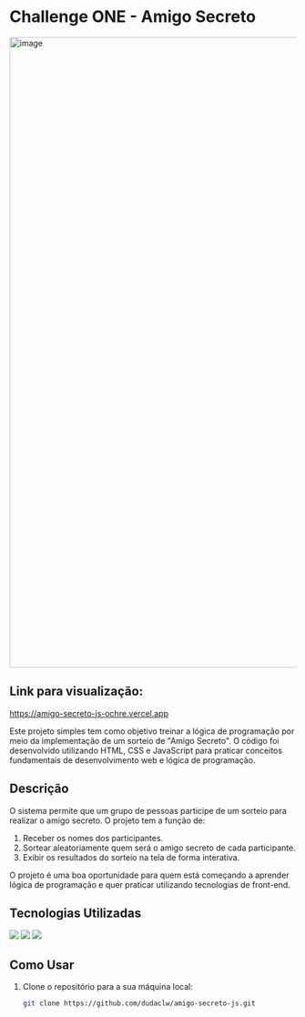 # Challenge ONE - Amigo Secreto 
<img width="1108" alt="image" src="https://github.com/user-attachments/assets/79c261b8-a553-4c9d-96b0-8ec37801bff7" />

## Link para visualização:
https://amigo-secreto-js-ochre.vercel.app

Este projeto simples tem como objetivo treinar a lógica de programação por meio da implementação de um sorteio de "Amigo Secreto". O código foi desenvolvido utilizando HTML, CSS e JavaScript para praticar conceitos fundamentais de desenvolvimento web e lógica de programação.

## Descrição

O sistema permite que um grupo de pessoas participe de um sorteio para realizar o amigo secreto. O projeto tem a função de:

1. Receber os nomes dos participantes.
2. Sortear aleatoriamente quem será o amigo secreto de cada participante.
3. Exibir os resultados do sorteio na tela de forma interativa.

O projeto é uma boa oportunidade para quem está começando a aprender lógica de programação e quer praticar utilizando tecnologias de front-end.

## Tecnologias Utilizadas
<div>
  <img src="https://img.shields.io/badge/HTML-239120?style=for-the-badge&logo=html5&logoColor=white">
  <img src="https://img.shields.io/badge/CSS-239120?&style=for-the-badge&logo=css3&logoColor=white">
  <img src="https://img.shields.io/badge/JavaScript-F7DF1E?style=for-the-badge&logo=javascript&logoColor=black">
</div>


## Como Usar

1. Clone o repositório para a sua máquina local:
   ```bash
   git clone https://github.com/dudaclw/amigo-secreto-js.git

